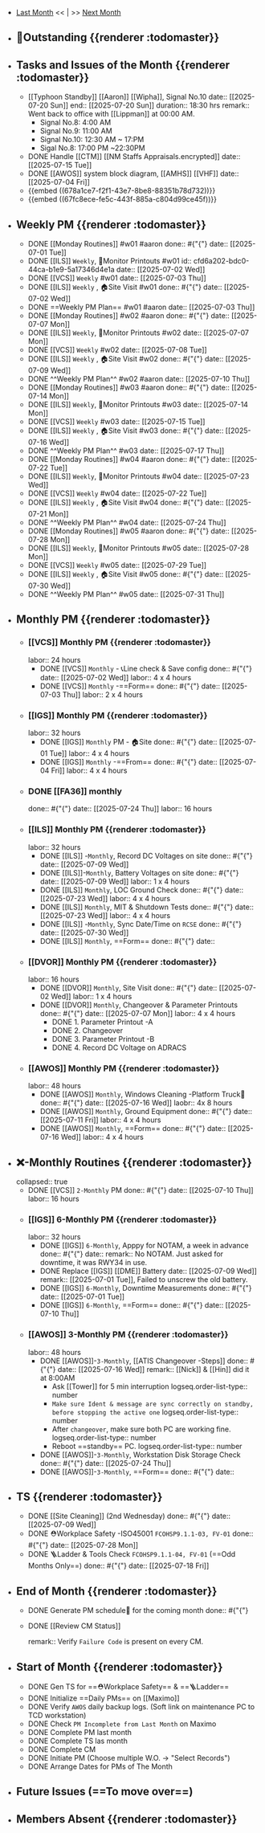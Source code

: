 - [Last Month]([[Monthly/2025-06]]) << | >> [Next Month]([[Monthly/2025-08]])
- ## 📌Outstanding {{renderer :todomaster}}
- ## Tasks and Issues of the Month {{renderer :todomaster}}
	- [[Typhoon Standby]] [[Aaron]] [[Wipha]], Signal No.10
	  date:: [[2025-07-20 Sun]]
	  end:: [[2025-07-20 Sun]]
	  duration:: 18:30 hrs
	  remark:: Went back to office with [[Lippman]] at 00:00 AM.
		- Signal No.8: 4:00 AM
		- Signal No.9: 11:00 AM
		- Signal No.10: 12:30 AM ~ 17:PM
		- Sigal No.8: 17:00 PM ~22:30PM
	- DONE Handle [[CTM]] [[NM Staffs Appraisals.encrypted]]
	  date:: [[2025-07-15 Tue]]
	- DONE [[AWOS]] system block diagram, [[AMHS]] [[VHF]]
	  date:: [[2025-07-04 Fri]]
	- {{embed ((678a1ce7-f2f1-43e7-8be8-88351b78d732))}}
	- {{embed ((67fc8ece-fe5c-443f-885a-c804d99ce45f))}}
- ## Weekly PM {{renderer :todomaster}}
	- DONE [[Monday Routines]] #w01 #aaron 
	  done:: #{"{"}
	  date:: [[2025-07-01 Tue]]
	- DONE [[ILS]] `Weekly`, 📄Monitor Printouts #w01
	  id:: cfd6a202-bdc0-44ca-b1e9-5a17346d4e1a
	  date:: [[2025-07-02 Wed]]
	- DONE [[VCS]] `Weekly` #w01
	  date:: [[2025-07-03 Thu]]
	- DONE [[ILS]] `Weekly` ,  🏠️Site Visit #w01
	  done:: #{"{"}
	  date:: [[2025-07-02 Wed]]
	- DONE  ==Weekly PM Plan== #w01 #aaron 
	  date:: [[2025-07-03 Thu]]
	- DONE [[Monday Routines]] #w02 #aaron 
	  done:: #{"{"}
	  date:: [[2025-07-07 Mon]]
	- DONE  [[ILS]] `Weekly`, 📄Monitor Printouts  #w02
	  date:: [[2025-07-07 Mon]]
	- DONE  [[VCS]] `Weekly` #w02
	  date:: [[2025-07-08 Tue]]
	- DONE  [[ILS]] `Weekly` ,  🏠️Site Visit #w02
	  done:: #{"{"}
	  date:: [[2025-07-09 Wed]]
	- DONE  ^^Weekly PM Plan^^ #w02 #aaron 
	  date:: [[2025-07-10 Thu]]
	- DONE [[Monday Routines]] #w03 #aaron 
	  done:: #{"{"}
	  date:: [[2025-07-14 Mon]]
	- DONE [[ILS]] `Weekly`, 📄Monitor Printouts #w03 
	  date:: [[2025-07-14 Mon]]
	- DONE [[VCS]] `Weekly` #w03
	  date:: [[2025-07-15 Tue]]
	- DONE [[ILS]] `Weekly` ,  🏠️Site Visit #w03
	  done:: #{"{"}
	  date:: [[2025-07-16 Wed]]
	- DONE ^^Weekly PM Plan^^ #w03 
	  date:: [[2025-07-17 Thu]]
	- DONE [[Monday Routines]] #w04 #aaron 
	  done:: #{"{"}
	  date:: [[2025-07-22 Tue]]
	- DONE [[ILS]] `Weekly`, 📄Monitor Printouts #w04
	  date:: [[2025-07-23 Wed]]
	- DONE [[VCS]] `Weekly` #w04
	  date:: [[2025-07-22 Tue]]
	- DONE [[ILS]] `Weekly` ,  🏠️Site Visit #w04
	  done:: #{"{"}
	  date:: [[2025-07-21 Mon]]
	- DONE ^^Weekly PM Plan^^ #w04 
	  date:: [[2025-07-24 Thu]]
	- DONE [[Monday Routines]] #w05 #aaron 
	  done:: #{"{"}
	  date:: [[2025-07-28 Mon]]
	- DONE [[ILS]] `Weekly`, 📄Monitor Printouts #w05 
	  date:: [[2025-07-28 Mon]]
	- DONE [[VCS]] `Weekly` #w05
	  date:: [[2025-07-29 Tue]]
	- DONE [[ILS]] `Weekly` ,  🏠️Site Visit #w05
	  done:: #{"{"}
	  date:: [[2025-07-30 Wed]]
	- DONE ^^Weekly PM Plan^^ #w05 
	  date:: [[2025-07-31 Thu]]
- ## Monthly PM {{renderer :todomaster}}
	- ### [[VCS]] Monthly PM {{renderer :todomaster}}
	  labor:: 24 hours
		- DONE [[VCS]] `Monthly` - 📞Line check & Save config
		  done:: #{"{"}
		  date:: [[2025-07-02 Wed]]
		  labor::  4 x 4 hours
		- DONE [[VCS]] `Monthly` -==Form== 
		  done:: #{"{"}
		  date:: [[2025-07-03 Thu]]
		  labor::  2 x 4 hours
	- ### [[IGS]] Monthly PM {{renderer :todomaster}}
	  labor:: 32 hours
		- DONE [[IGS]] `Monthly` PM - 🏠️Site
		  done:: #{"{"}
		  date:: [[2025-07-01 Tue]]
		  labor:: 4 x 4 hours
		- DONE [[IGS]] `Monthly` -==From== 
		  done:: #{"{"}
		  date:: [[2025-07-04 Fri]]
		  labor::  4 x 4 hours
	- ### DONE [[FA36]] monthly 
	  done:: #{"{"}
	  date:: [[2025-07-24 Thu]]
	  labor:: 16 hours
	- ### [[ILS]] Monthly PM {{renderer :todomaster}}
	  labor:: 32 hours
		- DONE [[ILS]] -`Monthly`, Record DC Voltages on site 
		  done:: #{"{"}
		  date:: [[2025-07-09 Wed]]
		- DONE [[ILS]]-`Monthly`, Battery Voltages on site 
		  done:: #{"{"}
		  date:: [[2025-07-09 Wed]]
		  labor:: 1 x 4 hours
		- DONE [[ILS]] `Monthly`, LOC Ground Check 
		  done:: #{"{"}
		  date:: [[2025-07-23 Wed]]
		  labor:: 4 x 4 hours
		- DONE [[ILS]] `Monthly`, MIT & Shutdown Tests 
		  done:: #{"{"}
		  date:: [[2025-07-23 Wed]]
		  labor:: 4 x 4 hours
		- DONE [[ILS]] -`Monthly`, Sync Date/Time on `RCSE` 
		  done:: #{"{"}
		  date:: [[2025-07-30 Wed]]
		- DONE [[ILS]] `Monthly`, ==Form== 
		  done:: #{"{"}
		  date::
	- ### [[DVOR]] Monthly PM {{renderer :todomaster}}
	  labor:: 16 hours
		- DONE [[DVOR]] `Monthly`, Site Visit
		  done:: #{"{"}
		  date:: [[2025-07-02 Wed]]
		  labor:: 1 x 4 hours
		- DONE [[DVOR]] `Monthly`, Changeover & Parameter Printouts
		  done:: #{"{"}
		  date:: [[2025-07-07 Mon]]
		  labor:: 4 x 4 hours
			- DONE 1. Parameter Printout -A
			- DONE 2. Changeover
			- DONE 3. Parameter Printout -B
			- DONE 4. Record DC Voltage on ADRACS
	- ### [[AWOS]] Monthly PM {{renderer :todomaster}}
	  labor:: 48 hours
		- DONE [[AWOS]] `Monthly`, Windows Cleaning -Platform Truck🚛
		  done:: #{"{"}
		  date:: [[2025-07-16 Wed]]
		  laobr:: 4x 8 hours
		- DONE [[AWOS]] `Monthly`, Ground Equipment
		  done:: #{"{"}
		  date:: [[2025-07-11 Fri]]
		  labor:: 4 x 4 hours
		- DONE [[AWOS]] `Monthly`, ==Form== 
		  done:: #{"{"}
		  date:: [[2025-07-16 Wed]]
		  labor:: 4 x 4 hours
- ## ❌-Monthly Routines {{renderer :todomaster}}
  collapsed:: true
	- DONE [[VCS]] `2-Monthly` PM 
	  done:: #{"{"}
	  date:: [[2025-07-10 Thu]]
	  labor:: 16 hours
	- ### [[IGS]] 6-Monthly PM {{renderer :todomaster}}
	  labor:: 32 hours
		- DONE [[IGS]] `6-Monthly`, Apppy for NOTAM, a week in advance 
		  done:: #{"{"}
		  date::
		  remark:: No NOTAM. Just asked for downtime, it was RWY34 in use.
		- DONE Replace [[IGS]] [[DME]] Battery
		  date:: [[2025-07-09 Wed]]
		  remark:: [[2025-07-01 Tue]], Failed to unscrew the old battery.
		- DONE [[IGS]] `6-Monthly`, Downtime Measurements
		  done:: #{"{"}
		  date:: [[2025-07-01 Tue]]
		- DONE [[IGS]] `6-Monthly`, ==Form==
		  done:: #{"{"}
		  date:: [[2025-07-10 Thu]]
	- ### [[AWOS]] 3-Monthly PM {{renderer :todomaster}}
	  labor:: 48 hours
		- DONE [[AWOS]]-`3-Monthly`, [[ATIS Changeover -Steps]] 
		  done:: #{"{"}
		  date:: [[2025-07-16 Wed]]
		  remark:: [[Nick]] & [[Hin]] did it at 8:00AM
			- Ask [[Tower]] for 5 min interruption
			  logseq.order-list-type:: number
			- `Make sure Ident & message are sync correctly on standby, before stopping the active one`
			  logseq.order-list-type:: number
			- After `changeover`, make sure both PC are working fine.
			  logseq.order-list-type:: number
			- Reboot ==standby== PC.
			  logseq.order-list-type:: number
		- DONE [[AWOS]]-`3-Monthly`, Workstation Disk Storage Check
		  done:: #{"{"}
		  date:: [[2025-07-24 Thu]]
		- DONE [[AWOS]]-`3-Monthly`, ==Form==
		  done:: #{"{"}
		  date::
- ## TS {{renderer :todomaster}}
	- DONE [[Site Cleaning]] (2nd Wednesday) 
	  done:: #{"{"}
	  date:: [[2025-07-09 Wed]]
	- DONE ⛑️Workplace Safety -ISO45001 `FCOHSP9.1.1-03, FV-01`
	  done:: #{"{"}
	  date:: [[2025-07-28 Mon]]
	- DONE 🪜Ladder & Tools Check `FCOHSP9.1.1-04, FV-01` (==Odd Months Only==) 
	  done:: #{"{"}
	  date:: [[2025-07-18 Fri]]
- ## End of Month {{renderer :todomaster}}
	- DONE Generate PM schedule📅 for the coming month
	  done:: #{"{"}
	- DONE [[Review CM Status]]
	  
	  remark:: Verify `Failure Code` is present on every CM.
- ## Start of Month {{renderer :todomaster}}
	- DONE Gen TS for ==⛑️Workplace Safety== & ==🪜Ladder==
	- DONE Initialize ==Daily PMs== on [[Maximo]]
	- DONE Verify `AWOS` daily backup logs. (Soft link on maintenance PC to TCD workstation)
	- DONE Check `PM Incomplete from Last Month` on Maximo
	- DONE Complete PM last month
	- DONE Complete TS las month
	- DONE Complete CM
	- DONE Initiate PM (Choose multiple W.O. -> "Select Records")
	- DONE Arrange Dates for PMs of The Month
- ## Future Issues (==To move over==)
- ## Members Absent {{renderer :todomaster}}